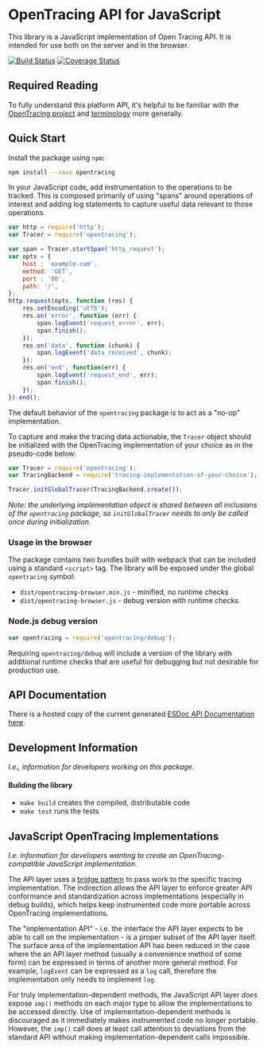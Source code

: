# OpenTracing API for JavaScript

This library is a JavaScript implementation of Open Tracing API. It is intended for use both on the server and in the browser.

[![Build Status][ci-img]][ci] [![Coverage Status][cov-img]][cov]

## Required Reading

To fully understand this platform API, it's helpful to be familiar with the [OpenTracing project](http://opentracing.io) and
[terminology](http://opentracing.io/spec/) more generally.

## Quick Start

Install the package using `npm`:

```bash
npm install --save opentracing
```

In your JavaScript code, add instrumentation to the operations to be tracked. This is composed primarily of using "spans" around operations of interest and adding log statements to capture useful data relevant to those operations.

```js
var http = require('http');
var Tracer = require('opentracing');

var span = Tracer.startSpan('http_request');
var opts = {
    host : 'example.com',
    method: 'GET',
    port : '80',
    path: '/',
};
http.request(opts, function (res) {
    res.setEncoding('utf8');
    res.on('error', function (err) {
        span.logEvent('request_error', err);
        span.finish();
    });
    res.on('data', function (chunk) {
        span.logEvent('data_received', chunk);
    });
    res.on('end', function(err) {
        span.logEvent('request_end', err);
        span.finish();
    });
}).end();
```

The default behavior of the `opentracing` package is to act as a "no-op" implementation.

To capture and make the tracing data actionable, the `Tracer` object should be initialized with the OpenTracing implementation of your choice as in the pseudo-code below:

```js
var Tracer = require('opentracing');
var TracingBackend = require('tracing-implementation-of-your-choice');

Tracer.initGlobalTracer(TracingBackend.create());
```

*Note: the underlying implementation object is shared between all inclusions of the `opentracing` package, so `initGlobalTracer` needs to only be called once during initialization.*

### Usage in the browser

The package contains two bundles built with webpack that can be included using a standard `<script>` tag. The library will be exposed under the global `opentracing` symbol:

* `dist/opentracing-browser.min.js` - minified, no runtime checks
* `dist/opentracing-browser.js` - debug version with runtime checks

### Node.js debug version

```javascript
var opentracing = require('opentracing/debug');
```

Requiring `opentracing/debug` will include a version of the library with additional runtime checks that are useful for debugging but not desirable for production use.

## API Documentation

There is a hosted copy of the current generated [ESDoc API Documentation here](https://doc.esdoc.org/github.com/opentracing/opentracing-javascript/).

## Development Information

*I.e., information for developers working on this package.*

#### Building the library

* `make build` creates the compiled, distributable code
* `make test` runs the tests

## JavaScript OpenTracing Implementations

*I.e. information for developers wanting to create an OpenTracing-compatible JavaScript implementation.*

The API layer uses a [bridge pattern](https://en.wikipedia.org/wiki/Bridge_pattern) to pass work to the specific tracing implementation. The indirection allows the API layer to enforce greater API conformance and standardization across implementations (especially in debug builds), which helps keep instrumented code more portable across OpenTracing implementations.

The "implementation API" - i.e. the interface the API layer expects to be able to call on the implementation - is a proper subset of the API layer itself. The surface area of the implementation API has been reduced in the case where the an API layer method (usually a convenience method of some form) can be expressed in terms of another more general method. For example, `logEvent` can be expressed as a `log` call, therefore the implementation only needs to implement `log`.

For truly implementation-dependent methods, the JavaScript API layer *does* expose `imp()` methods on each major type to allow the implementations to be accessed directly. Use of implementation-dependent methods is discouraged as it immediately makes instrumented code no longer portable.  However, the `imp()` call does at least call attention to deviations from the standard API without making implementation-dependent calls impossible.


  [ci-img]: https://travis-ci.org/opentracing/opentracing-javascript.svg?branch=master
  [cov-img]: https://coveralls.io/repos/github/opentracing/opentracing-javascript/badge.svg?branch=master
  [ci]: https://travis-ci.org/opentracing/opentracing-javascript
  [cov]: https://coveralls.io/github/opentracing/opentracing-javascript?branch=master
